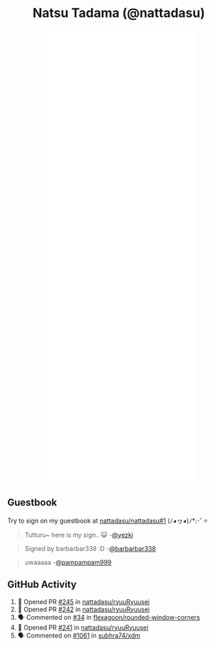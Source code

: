 <div align="center">

# Natsu Tadama (@nattadasu)

![Github Metrics](github-metrics.svg)
</div>

## Guestbook

Try to sign on my guestbook at [nattadasu/nattadasu#1](https://github.com/nattadasu/nattadasu/issues/1) (ﾉ◕ヮ◕)ﾉ\*:･ﾟ✧

<!--START:guestbook-->
> Tutturu~  here is my sign.. :smiley_cat: 
> -[@yezki](https://github.com/yezki)

> Signed by barbarbar338 :D
> -[@barbarbar338](https://github.com/barbarbar338)

> uwaaaaa
> -[@pampampam999](https://github.com/pampampam999)
<!--END:guestbook-->

## GitHub Activity
<!--START_SECTION:activity-->
1. 💪 Opened PR [#245](https://github.com/nattadasu/ryuuRyuusei/pull/245) in [nattadasu/ryuuRyuusei](https://github.com/nattadasu/ryuuRyuusei)
2. 💪 Opened PR [#242](https://github.com/nattadasu/ryuuRyuusei/pull/242) in [nattadasu/ryuuRyuusei](https://github.com/nattadasu/ryuuRyuusei)
3. 🗣 Commented on [#34](https://github.com/flexagoon/rounded-window-corners/issues/34#issuecomment-2226250893) in [flexagoon/rounded-window-corners](https://github.com/flexagoon/rounded-window-corners)
4. 💪 Opened PR [#241](https://github.com/nattadasu/ryuuRyuusei/pull/241) in [nattadasu/ryuuRyuusei](https://github.com/nattadasu/ryuuRyuusei)
5. 🗣 Commented on [#1061](https://github.com/subhra74/xdm/issues/1061#issuecomment-2198443636) in [subhra74/xdm](https://github.com/subhra74/xdm)
<!--END_SECTION:activity-->
